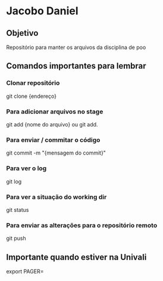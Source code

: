 # Jacobo Daniel

## Objetivo
Repositório para manter os arquivos da disciplina de poo

## Comandos importantes para lembrar

### Clonar repositório
git clone {endereço}

### Para adicionar arquivos no stage
git add {nome do arquivo}
ou
git add. 

### Para enviar / commitar o código
git commit -m "{mensagem do commit}"

### Para ver o log
git log

### Para ver a situação do working dir
git status

### Para enviar as alterações para o repositório remoto
git push

## Importante quando estiver na Univali
export PAGER=

